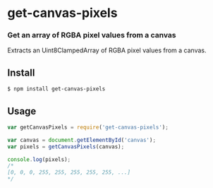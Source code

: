get-canvas-pixels
=================
### Get an array of RGBA pixel values from a canvas

Extracts an Uint8ClampedArray of RGBA pixel values from a canvas.

Install
-------

```bash
$ npm install get-canvas-pixels
```

Usage
-----

```javascript
var getCanvasPixels = require('get-canvas-pixels');

var canvas = document.getElementById('canvas');
var pixels = getCanvasPixels(canvas);

console.log(pixels);
/*
[0, 0, 0, 255, 255, 255, 255, 255, ...]
*/
```